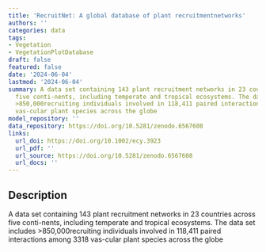 ```yaml
---
title: 'RecruitNet: A global database of plant recruitmentnetworks'
authors: ''
categories: data
tags:
- Vegetation
- VegetationPlotDatabase
draft: false
featured: false
date: '2024-06-04'
lastmod: '2024-06-04'
summary: A data set containing 143 plant recruitment networks in 23 countries across
  five conti-nents, including temperate and tropical ecosystems. The data set includes
  >850,000recruiting individuals involved in 118,411 paired interactions among 3318
  vas-cular plant species across the globe
model_repository: ''
data_repository: https://doi.org/10.5281/zenodo.6567608
links:
  url_doi: https://doi.org/10.1002/ecy.3923
  url_pdf: ''
  url_source: https://doi.org/10.5281/zenodo.6567608
  url_docs: ''
---
```


## Description

A data set containing 143 plant recruitment networks in 23 countries across five conti-nents, including temperate and tropical ecosystems. The data set includes >850,000recruiting individuals involved in 118,411 paired interactions among 3318 vas-cular plant species across the globe

